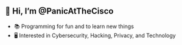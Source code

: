 ## 👋 Hi, I’m @PanicAtTheCisco
* 📚 Programming for fun and to learn new things
* 🖥️ Interested in Cybersecurity, Hacking, Privacy, and Technology
<!---
PanicAtTheCisco/PanicAtTheCisco is a ✨ special ✨ repository because its `README.md` (this file) appears on your GitHub profile.
You can click the Preview link to take a look at your changes.

![Anurag's GitHub stats](https://github-readme-stats.vercel.app/api?username=PanicAtTheCisco&show_icons=true&theme=transparent)
--->
